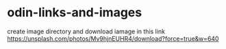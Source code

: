 # odin-links-and-images

create image directory and download iamage in this link https://unsplash.com/photos/Mv9hjnEUHR4/download?force=true&w=640
